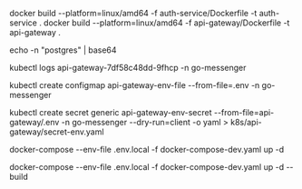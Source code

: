docker build --platform=linux/amd64 -f auth-service/Dockerfile -t auth-service .
docker build --platform=linux/amd64 -f api-gateway/Dockerfile -t api-gateway .

echo -n "postgres" | base64

kubectl logs api-gateway-7df58c48dd-9fhcp -n go-messenger

kubectl create configmap api-gateway-env-file --from-file=.env -n go-messenger

kubectl create secret generic api-gateway-env-secret --from-file=api-gateway/.env -n go-messenger --dry-run=client -o yaml > k8s/api-gateway/secret-env.yaml

docker-compose --env-file .env.local -f docker-compose-dev.yaml up -d

docker-compose --env-file .env.local -f docker-compose-dev.yaml up -d --build